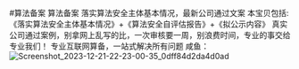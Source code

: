 #算法备案
算法备案 落实算法安全主体基本情况，最新公司通过文案  本宝贝包括: 《落实算法安全主体基本情况》+《算法安全自评估报告》+《拟公示内容》  真实公司通过案例，别拿网上乱写的比，一次审核要一周，别浪费时间，专业的事交给专业我们！ 专业互联网算备，一站式解决所有问题
咸鱼：
![Screenshot_2023-12-21-22-23-00-35_0dff84d2da4d0ad](https://github.com/jackThomass/-/assets/38002411/97cd1c1a-e60e-44a2-9d45-814ccb9a2fc3)
